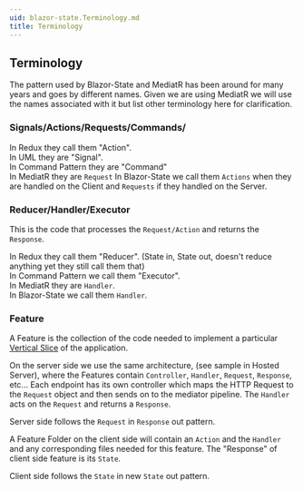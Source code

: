 ```yaml
---
uid: blazor-state.Terminology.md
title: Terminology
---
```


## Terminology

The pattern used by Blazor-State and MediatR has been around for many years and goes by different names.
Given we are using MediatR we will use the names associated with it but list other terminology here for clarification.

### Signals/**Actions**/**Requests**/Commands/

In Redux they call them "Action".  
In UML they are "Signal".  
In Command Pattern they are "Command"  
In MediatR they are `Request`
In Blazor-State we call them `Actions` when they are handled on the Client and `Requests` if they handled on the Server.

### Reducer/**Handler**/Executor

This is the code that processes the `Request/Action` and returns the `Response`.

In Redux they call them "Reducer".
(State in, State out, doesn't reduce anything yet they still call them that)  
In Command Pattern we call them "Executor".  
In MediatR they are `Handler`.  
In Blazor-State we call them `Handler`.

### Feature

A Feature is the collection of the code needed to implement a
particular [Vertical Slice](https://jimmybogard.com/vertical-slice-architecture/)
of the application.  

On the server side we use the same architecture,
(see sample in Hosted Server), where the Features contain
`Controller`, `Handler`, `Request`, `Response`, etc...
Each endpoint has its own controller
which maps the HTTP Request to the `Request` object and then sends
on to the mediator pipeline.
The `Handler` acts on the `Request` and returns a `Response`.

Server side follows the `Request` in `Response` out pattern.

A Feature Folder on the client side will contain an `Action` and the `Handler`
and any corresponding files needed for this feature.
The "Response" of client side feature is its `State`.

Client side follows the `State` in new `State` out pattern.